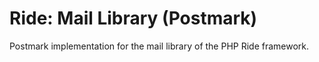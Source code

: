 # Ride: Mail Library (Postmark)

Postmark implementation for the mail library of the PHP Ride framework.

